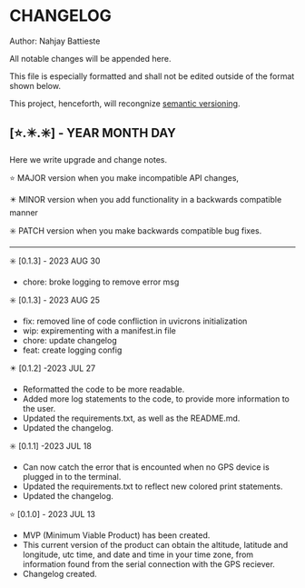 # CHANGELOG

Author: Nahjay Battieste

All notable changes will be appended here.

This file is especially formatted and shall not be edited outside of the format
shown below.


This project, henceforth, will recongnize [semantic versioning](https://semver.org/).

## [⭐.✴️.✳️] - YEAR MONTH DAY

Here we write upgrade and change notes.

⭐ MAJOR version when you make incompatible API changes,

✴️ MINOR version when you add functionality in a backwards compatible manner

✳️ PATCH version when you make backwards compatible bug fixes.

-------------------------------------------------------------------------------

✳️ [0.1.3] - 2023 AUG 30
- chore: broke logging to remove error msg

✳️ [0.1.3] - 2023 AUG 25
- fix: removed line of code confliction in uvicrons initialization
- wip: expirementing with a manifest.in file
- chore: update changelog
- feat: create logging config

✴️ [0.1.2] -2023 JUL 27
- Reformatted the code to be more readable.
- Added more log statements to the code, to provide more information to the user.
- Updated the requirements.txt, as well as the README.md.
- Updated the changelog.

✳️ [0.1.1] -2023 JUL 18
- Can now catch the error that is encounted when no GPS device is plugged in to the terminal.
- Updated the requirements.txt to reflect new colored print statements.
- Updated the changelog.

⭐ [0.1.0] - 2023 JUL 13
- MVP (Minimum Viable Product) has been created.
- This current version of the product can obtain the altitude, latitude and longitude, utc time, and date and time in your time zone, from information found from the serial connection with the GPS reciever.
- Changelog created.


